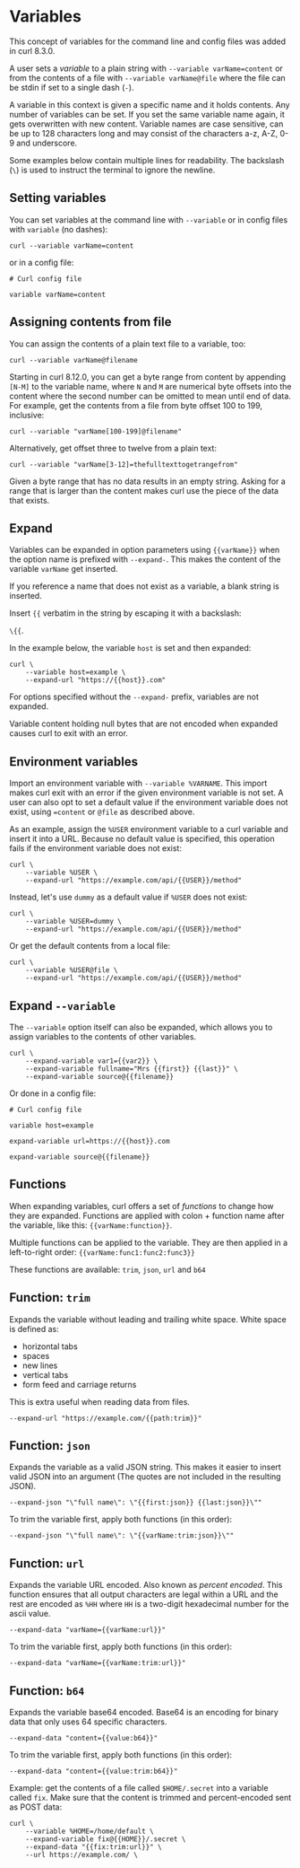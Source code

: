 # Variables

This concept of variables for the command line and config files was added in
curl 8.3.0.

A user sets a *variable* to a plain string with `--variable varName=content` or
from the contents of a file with `--variable varName@file` where the file can be
stdin if set to a single dash (`-`).

A variable in this context is given a specific name and it holds contents. Any
number of variables can be set. If you set the same variable name again, it
gets overwritten with new content. Variable names are case sensitive, can be
up to 128 characters long and may consist of the characters a-z, A-Z, 0-9 and
underscore.

Some examples below contain multiple lines for readability. The backslash
(`\`) is used to instruct the terminal to ignore the newline.

## Setting variables

You can set variables at the command line with `--variable` or in config files
with `variable` (no dashes):

    curl --variable varName=content

or in a config file:

    # Curl config file

    variable varName=content

## Assigning contents from file

You can assign the contents of a plain text file to a variable, too:

    curl --variable varName@filename

Starting in curl 8.12.0, you can get a byte range from content by appending
`[N-M]` to the variable name, where `N` and `M` are numerical byte offsets
into the content where the second number can be omitted to mean until end of
data. For example, get the contents from a file from byte offset 100 to 199,
inclusive:

    curl --variable "varName[100-199]@filename"

Alternatively, get offset three to twelve from a plain text:

    curl --variable "varName[3-12]=thefulltexttogetrangefrom"

Given a byte range that has no data results in an empty string. Asking for a
range that is larger than the content makes curl use the piece of the data
that exists.

## Expand

Variables can be expanded in option parameters using `{{varName}}` when the
option name is prefixed with `--expand-`. This makes the content of the
variable `varName` get inserted.

If you reference a name that does not exist as a variable, a blank string is
inserted.

Insert `{{` verbatim in the string by escaping it with a backslash:

`\{{`.

In the example below, the variable `host` is set and then expanded:

    curl \ 
        --variable host=example \
        --expand-url "https://{{host}}.com"

For options specified without the `--expand-` prefix, variables are not
expanded.

Variable content holding null bytes that are not encoded when expanded causes
curl to exit with an error.

## Environment variables

Import an environment variable with `--variable %VARNAME`. This import makes curl
exit with an error if the given environment variable is not set. A user can
also opt to set a default value if the environment variable does not exist,
using `=content` or `@file` as described above.

As an example, assign the `%USER` environment variable to a curl
variable and insert it into a URL. Because no default value is specified, this
operation fails if the environment variable does not exist:

    curl \ 
        --variable %USER \
        --expand-url "https://example.com/api/{{USER}}/method"

Instead, let's use `dummy` as a default value if `%USER` does not exist:

    curl \
        --variable %USER=dummy \
        --expand-url "https://example.com/api/{{USER}}/method"

Or get the default contents from a local file:

    curl \
        --variable %USER@file \
        --expand-url "https://example.com/api/{{USER}}/method"

## Expand `--variable`

The `--variable` option itself can also be expanded, which allows you to
assign variables to the contents of other variables.

    curl \
        --expand-variable var1={{var2}} \
        --expand-variable fullname="Mrs {{first}} {{last}}" \
        --expand-variable source@{{filename}}

Or done in a config file:

    # Curl config file

    variable host=example

    expand-variable url=https://{{host}}.com

    expand-variable source@{{filename}}

## Functions

When expanding variables, curl offers a set of *functions* to change how they
are expanded. Functions are applied with colon + function name after the
variable, like this: `{{varName:function}}`.

Multiple functions can be applied to the variable. They are then applied in a
left-to-right order: `{{varName:func1:func2:func3}}`

These functions are available: `trim`, `json`, `url` and `b64`

## Function: `trim`

Expands the variable without leading and trailing white space. White space is defined as: 

* horizontal tabs
* spaces
* new lines
* vertical tabs
* form feed and carriage returns

This is extra useful when reading data from files.

    --expand-url "https://example.com/{{path:trim}}"

## Function: `json`

Expands the variable as a valid JSON string. This makes it easier to insert
valid JSON into an argument (The quotes are not included in the resulting
JSON).

    --expand-json "\"full name\": \"{{first:json}} {{last:json}}\""

To trim the variable first, apply both functions (in this order):

    --expand-json "\"full name\": \"{{varName:trim:json}}\""


## Function: `url`

Expands the variable URL encoded. Also known as *percent encoded*. This
function ensures that all output characters are legal within a URL and the
rest are encoded as `%HH` where `HH` is a two-digit hexadecimal number for the
ascii value.

    --expand-data "varName={{varName:url}}"

To trim the variable first, apply both functions (in this order):

    --expand-data "varName={{varName:trim:url}}"

## Function: `b64`

Expands the variable base64 encoded. Base64 is an encoding for binary data
that only uses 64 specific characters.

    --expand-data "content={{value:b64}}"
    
To trim the variable first, apply both functions (in this order):

    --expand-data "content={{value:trim:b64}}"

Example: get the contents of a file called `$HOME/.secret` into a variable
called `fix`. Make sure that the content is trimmed and percent-encoded sent
as POST data:

    curl \
        --variable %HOME=/home/default \
        --expand-variable fix@{{HOME}}/.secret \
        --expand-data "{{fix:trim:url}}" \
        --url https://example.com/ \
